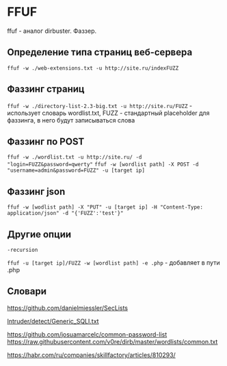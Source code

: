 # FFUF

ffuf - аналог dirbuster. Фаззер.

## Определение типа страниц веб-сервера

`ffuf -w ./web-extensions.txt -u http://site.ru/indexFUZZ`

## Фаззинг страниц

`ffuf -w ./directory-list-2.3-big.txt -u http://site.ru/FUZZ` - использует словарь wordlist.txt, FUZZ - стандартный placeholder для фаззинга, в него будут записываться слова

## Фаззинг по POST

`ffuf -w ./wordlist.txt -u http://site.ru/ -d "login=FUZZ&password=qwerty"`
`ffuf -w [wordlist path] -X POST -d "username=admin&password=FUZZ" -u [target ip]`

## Фаззинг json

`ffuf -w [wodlist path] -X "PUT" -u [target ip] -H "Content-Type: application/json" -d "{'FUZZ':'test'}"`

## Другие опции

`-recursion`

`ffuf -u [target ip]/FUZZ -w [wordlist path] -e .php` - добавляет в пути .php

## Словари

https://github.com/danielmiessler/SecLists

[Intruder/detect/Generic_SQLI.txt](https://github.com/payloadbox/sql-injection-payload-list/blob/6e55457963a04377b904a93a6a65bb49dfe7bccb/Intruder/detect/Generic_SQLI.txt)

https://github.com/josuamarcelc/common-password-list
https://raw.githubusercontent.com/v0re/dirb/master/wordlists/common.txt

https://habr.com/ru/companies/skillfactory/articles/810293/
